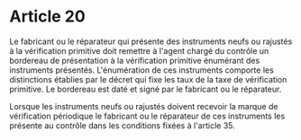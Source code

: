 # Article 20

Le fabricant ou le réparateur qui présente des instruments neufs ou rajustés à la vérification primitive doit remettre à l'agent chargé du contrôle un bordereau de présentation à la vérification primitive énumérant des instruments présentés. L'énumération de ces instruments comporte les distinctions établies par le décret qui fixe les taux de la taxe de vérification primitive. Le bordereau est daté et signé par le fabricant ou le réparateur.

Lorsque les instruments neufs ou rajustés doivent recevoir la marque de vérification périodique le fabricant ou le réparateur de ces instruments les présente au contrôle dans les conditions fixées à l'article 35.
